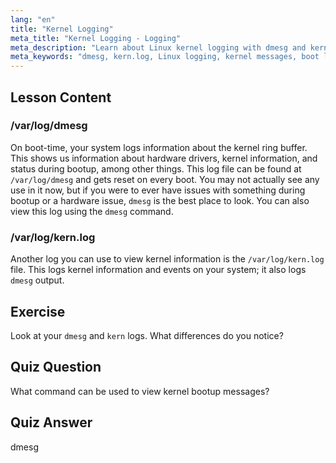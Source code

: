```yaml
---
lang: "en"
title: "Kernel Logging"
meta_title: "Kernel Logging - Logging"
meta_description: "Learn about Linux kernel logging with dmesg and kern.log. Understand boot messages and hardware issues. Explore kernel logs for system insights."
meta_keywords: "dmesg, kern.log, Linux logging, kernel messages, boot log, Linux tutorial, beginner guide"
---
```


## Lesson Content

### /var/log/dmesg

On boot-time, your system logs information about the kernel ring buffer. This shows us information about hardware drivers, kernel information, and status during bootup, among other things. This log file can be found at `/var/log/dmesg` and gets reset on every boot. You may not actually see any use in it now, but if you were to ever have issues with something during bootup or a hardware issue, `dmesg` is the best place to look. You can also view this log using the `dmesg` command.

### /var/log/kern.log

Another log you can use to view kernel information is the `/var/log/kern.log` file. This logs kernel information and events on your system; it also logs `dmesg` output.

## Exercise

Look at your `dmesg` and `kern` logs. What differences do you notice?

## Quiz Question

What command can be used to view kernel bootup messages?

## Quiz Answer

dmesg
